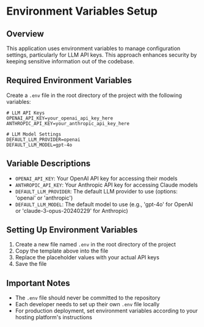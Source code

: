 # Environment Variables Setup

## Overview
This application uses environment variables to manage configuration settings, particularly for LLM API keys. This approach enhances security by keeping sensitive information out of the codebase.

## Required Environment Variables

Create a `.env` file in the root directory of the project with the following variables:

```
# LLM API Keys
OPENAI_API_KEY=your_openai_api_key_here
ANTHROPIC_API_KEY=your_anthropic_api_key_here

# LLM Model Settings
DEFAULT_LLM_PROVIDER=openai
DEFAULT_LLM_MODEL=gpt-4o
```

## Variable Descriptions

- `OPENAI_API_KEY`: Your OpenAI API key for accessing their models
- `ANTHROPIC_API_KEY`: Your Anthropic API key for accessing Claude models
- `DEFAULT_LLM_PROVIDER`: The default LLM provider to use (options: 'openai' or 'anthropic')
- `DEFAULT_LLM_MODEL`: The default model to use (e.g., 'gpt-4o' for OpenAI or 'claude-3-opus-20240229' for Anthropic)

## Setting Up Environment Variables

1. Create a new file named `.env` in the root directory of the project
2. Copy the template above into the file
3. Replace the placeholder values with your actual API keys
4. Save the file

## Important Notes

- The `.env` file should never be committed to the repository
- Each developer needs to set up their own `.env` file locally
- For production deployment, set environment variables according to your hosting platform's instructions
